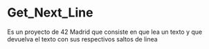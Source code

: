 # Get_Next_Line
Es un proyecto de 42 Madrid que consiste en que lea un texto y que devuelva el texto con sus respectivos saltos de linea
